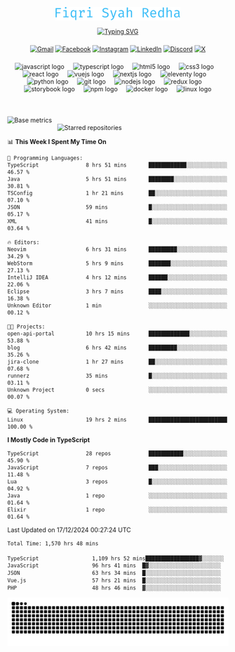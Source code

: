 <p align="center">
  <img src="./assets/name.svg" height="30" alt="Fiqri Syah Redha" />
</p>

<p align="center">
  <a href="https://git.io/typing-svg"><img src="https://readme-typing-svg.demolab.com?font=Fira+Code&pause=1000&center=true&vCenter=true&random=false&width=435&lines=Mid-Level+Frontend+Engineer;2%2B+years+experience;Always+learning+new+things" alt="Typing SVG" /></a>
</p>

###

<div align="center">

[![Gmail](https://img.shields.io/badge/Gmail-D14836?logo=gmail&logoColor=white)](mailto:fiqrisyahredha@gmail.com)
[![Facebook](https://img.shields.io/badge/Facebook-%231877F2.svg?logo=Facebook&logoColor=white)](https://www.facebook.com/fiqrisyahredha)
[![Instagram](https://img.shields.io/badge/Instagram-%23E4405F.svg?logo=Instagram&logoColor=white)](https://instagram.com/fiqrisyahredha)
[![LinkedIn](https://img.shields.io/badge/Linkedin-%230077B5.svg?logo=linkedin&logoColor=white)](https://www.linkedin.com/in/fiqrisyahredha)
[![Discord](https://img.shields.io/badge/Discord-%235865F2.svg?&logo=discord&logoColor=white)](https://discordapp.com/users/484183499050582027)
[![X](https://img.shields.io/badge/X-%23000000.svg?logo=X&logoColor=white)](https://x.com/fiqrisyahredha)

</div>

###

<div align="center">
  <img src="https://cdn.jsdelivr.net/gh/devicons/devicon/icons/javascript/javascript-original.svg" height="32" alt="javascript logo"  />
  <img width="12" />
  <img src="https://cdn.jsdelivr.net/gh/devicons/devicon/icons/typescript/typescript-original.svg" height="32" alt="typescript logo"  />
  <img width="12" />
  <img src="https://cdn.jsdelivr.net/gh/devicons/devicon/icons/html5/html5-original.svg" height="32" alt="html5 logo"  />
  <img width="12" />
  <img src="https://cdn.jsdelivr.net/gh/devicons/devicon/icons/css3/css3-original.svg" height="32" alt="css3 logo"  />
  <img width="12" />
  <img src="https://cdn.jsdelivr.net/gh/devicons/devicon/icons/react/react-original.svg" height="32" alt="react logo"  />
  <img width="12" />
  <img src="https://cdn.jsdelivr.net/gh/devicons/devicon/icons/vuejs/vuejs-original.svg" height="32" alt="vuejs logo"  />
  <img width="12" />
  <img src="https://cdn.jsdelivr.net/gh/devicons/devicon/icons/nextjs/nextjs-original.svg" height="32" alt="nextjs logo"  />
  <img width="12" />
  <img src="https://cdn.jsdelivr.net/gh/devicons/devicon/icons/eleventy/eleventy-original.svg" height="32" alt="eleventy logo"  />
  <img width="12" />
  <img src="https://cdn.jsdelivr.net/gh/devicons/devicon/icons/python/python-original.svg" height="32" alt="python logo"  />
  <img width="12" />
  <img src="https://cdn.jsdelivr.net/gh/devicons/devicon/icons/git/git-original.svg" height="32" alt="git logo"  />
  <img width="12" />
  <img src="https://cdn.jsdelivr.net/gh/devicons/devicon/icons/nodejs/nodejs-original.svg" height="32" alt="nodejs logo"  />
  <img width="12" />
  <img src="https://cdn.jsdelivr.net/gh/devicons/devicon/icons/redux/redux-original.svg" height="32" alt="redux logo"  />
  <img width="12" />
  <img src="https://cdn.jsdelivr.net/gh/devicons/devicon/icons/storybook/storybook-original.svg" height="32" alt="storybook logo"  />
  <img width="12" />
  <img src="https://cdn.jsdelivr.net/gh/devicons/devicon/icons/npm/npm-original-wordmark.svg" height="32" alt="npm logo"  />
  <img width="12" />
  <img src="https://cdn.jsdelivr.net/gh/devicons/devicon/icons/docker/docker-original.svg" height="32" alt="docker logo"  />
  <img width="12" />
  <img src="https://cdn.jsdelivr.net/gh/devicons/devicon/icons/linux/linux-original.svg" height="32" alt="linux logo"  />
</div>

###

<br clear="both">

<!--START_SECTION:metrics-->

[<img align="left" width="390" alt="Base metrics" src="https://gist.githubusercontent.com/fiqrisr/bbcf04a19349368e6c7873e2f7bbd987/raw/base.svg">](#)
[<img align="right" width="390" alt="Starred repositories" src="https://gist.githubusercontent.com/fiqrisr/bbcf04a19349368e6c7873e2f7bbd987/raw/starred.svg">](#)

<br clear="both">
<p></p>

<!--END_SECTION:metrics-->

<!-- <p align="center"> -->
<!--   <img src="https://github-readme-streak-stats.herokuapp.com/?user=fiqrisr&theme=ayu-mirage&hide_border=false" height="160" /> -->
<!-- </p> -->

<!--START_SECTION:waka1-->
📊 **This Week I Spent My Time On** 

```text
💬 Programming Languages: 
TypeScript               8 hrs 51 mins       ████████████░░░░░░░░░░░░░   46.57 % 
Java                     5 hrs 51 mins       ████████░░░░░░░░░░░░░░░░░   30.81 % 
TSConfig                 1 hr 21 mins        ██░░░░░░░░░░░░░░░░░░░░░░░   07.10 % 
JSON                     59 mins             █░░░░░░░░░░░░░░░░░░░░░░░░   05.17 % 
XML                      41 mins             █░░░░░░░░░░░░░░░░░░░░░░░░   03.64 % 

🔥 Editors: 
Neovim                   6 hrs 31 mins       █████████░░░░░░░░░░░░░░░░   34.29 % 
WebStorm                 5 hrs 9 mins        ███████░░░░░░░░░░░░░░░░░░   27.13 % 
IntelliJ IDEA            4 hrs 12 mins       ██████░░░░░░░░░░░░░░░░░░░   22.06 % 
Eclipse                  3 hrs 7 mins        ████░░░░░░░░░░░░░░░░░░░░░   16.38 % 
Unknown Editor           1 min               ░░░░░░░░░░░░░░░░░░░░░░░░░   00.12 % 

🐱‍💻 Projects: 
open-api-portal          10 hrs 15 mins      █████████████░░░░░░░░░░░░   53.88 % 
blog                     6 hrs 42 mins       █████████░░░░░░░░░░░░░░░░   35.26 % 
jira-clone               1 hr 27 mins        ██░░░░░░░░░░░░░░░░░░░░░░░   07.68 % 
runnerz                  35 mins             █░░░░░░░░░░░░░░░░░░░░░░░░   03.11 % 
Unknown Project          0 secs              ░░░░░░░░░░░░░░░░░░░░░░░░░   00.07 % 

💻 Operating System: 
Linux                    19 hrs 2 mins       █████████████████████████   100.00 % 
```

**I Mostly Code in TypeScript** 

```text
TypeScript               28 repos            ███████████░░░░░░░░░░░░░░   45.90 % 
JavaScript               7 repos             ███░░░░░░░░░░░░░░░░░░░░░░   11.48 % 
Lua                      3 repos             █░░░░░░░░░░░░░░░░░░░░░░░░   04.92 % 
Java                     1 repo              ░░░░░░░░░░░░░░░░░░░░░░░░░   01.64 % 
Elixir                   1 repo              ░░░░░░░░░░░░░░░░░░░░░░░░░   01.64 % 
```




 Last Updated on 17/12/2024 00:27:24 UTC
<!--END_SECTION:waka1-->

<!--START_SECTION:waka2-->

```txt
Total Time: 1,570 hrs 48 mins

TypeScript                 1,109 hrs 52 mins█████████████████▓░░░░░░░   70.10 %
JavaScript                 96 hrs 41 mins  █▓░░░░░░░░░░░░░░░░░░░░░░░   06.11 %
JSON                       63 hrs 34 mins  █░░░░░░░░░░░░░░░░░░░░░░░░   04.02 %
Vue.js                     57 hrs 21 mins  █░░░░░░░░░░░░░░░░░░░░░░░░   03.62 %
PHP                        48 hrs 46 mins  ▓░░░░░░░░░░░░░░░░░░░░░░░░   03.08 %
```

<!--END_SECTION:waka2-->

<img src="https://raw.githubusercontent.com/fiqrisr/fiqrisr/output/snake.svg" alt="Snake animation" />
